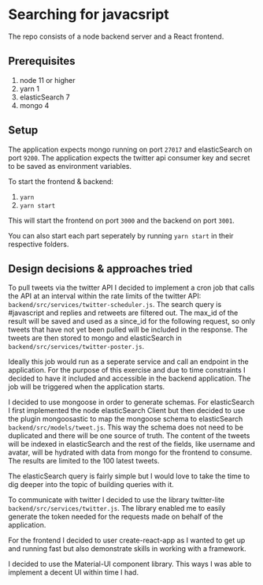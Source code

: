 # Searching for javacsript

The repo consists of a node backend server and a React frontend.

## Prerequisites

1. node 11 or higher
2. yarn 1
3. elasticSearch 7
4. mongo 4

## Setup

The application expects mongo running on port `27017` and elasticSearch on port `9200`.
The application expects the twitter api consumer key and secret to be saved as environment variables.

To start the frontend & backend:

1. `yarn`
2. `yarn start`

This will start the frontend on port `3000` and the backend on port `3001`.

You can also start each part seperately by running `yarn start` in their respective folders.

## Design decisions & approaches tried

To pull tweets via the twitter API I decided to implement a cron job that calls the API at an interval within
the rate limits of the twitter API: `backend/src/services/twitter-scheduler.js`. 
The search query is #javascript and replies and retweets are filtered out. 
The max_id of the result will be saved and used as a since_id for the following
request, so only tweets that have not yet been pulled will be included in the response.
The tweets are then stored to mongo and elasticSearch in `backend/src/services/twitter-poster.js`.

Ideally this job would run as a seperate service and call an endpoint in the application. For the purpose of this
exercise and due to time constraints I decided to have it included and accessible in the backend application. 
The job will be triggered when the application starts.

I decided to use mongoose in order to generate schemas. For elasticSearch I first implemented the node 
elasticSearch Client but then decided to use the plugin mongoosastic to map the mongoose schema to elasticSearch `backend/src/models/tweet.js`. 
This way the schema does not need to be duplicated and there will be one source of truth. The content
of the tweets will be indexed in elasticSearch and the rest of the fields, like username and avatar, 
will be hydrated with data from mongo for the frontend to consume. The results are limited to the 100 latest tweets.

The elasticSearch query is fairly simple but I would love to take the time to dig deeper into the topic of building queries with it.

To communicate with twitter I decided to use the library twitter-lite `backend/src/services/twitter.js`. The library enabled me
to easily generate the token needed for the requests made on behalf of the application.

For the frontend I decided to user create-react-app as I wanted to get up and running fast but also demonstrate skills in working with
a framework.

I decided to use the Material-UI component library. This ways I was able to implement a decent UI within time I had.







